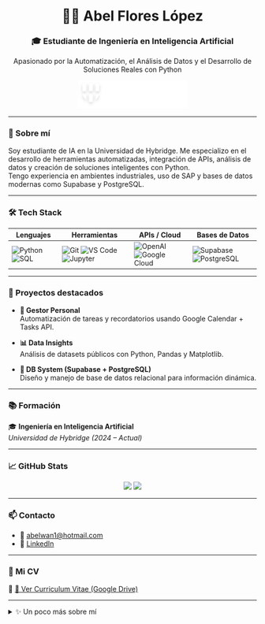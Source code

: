 <h1 align="center">👨‍💻 Abel Flores López</h1>
<h3 align="center">🎓 Estudiante de Ingeniería en Inteligencia Artificial</h3>

<p align="center">
  Apasionado por la Automatización, el Análisis de Datos y el Desarrollo de Soluciones Reales con Python
</p>

<p align="center">
  <img src="./logo-hybridge-ligth.png" alt="Hybridge University" width="220"/>
</p>

---

### 🧠 Sobre mí

Soy estudiante de IA en la Universidad de Hybridge. Me especializo en el desarrollo de herramientas automatizadas, integración de APIs, análisis de datos y creación de soluciones inteligentes con Python.  
Tengo experiencia en ambientes industriales, uso de SAP y bases de datos modernas como Supabase y PostgreSQL.

---

### 🛠️ Tech Stack

<div align="center">

| Lenguajes | Herramientas | APIs / Cloud | Bases de Datos |
|----------|-------------|---------------|----------------|
| ![Python](https://img.shields.io/badge/-Python-3776AB?style=flat&logo=python&logoColor=white) ![SQL](https://img.shields.io/badge/-SQL-003B57?style=flat&logo=sqlite&logoColor=white) | ![Git](https://img.shields.io/badge/-Git-F05032?style=flat&logo=git&logoColor=white) ![VS Code](https://img.shields.io/badge/-VS%20Code-007ACC?style=flat&logo=visual-studio-code&logoColor=white) ![Jupyter](https://img.shields.io/badge/-Jupyter-F37626?style=flat&logo=jupyter&logoColor=white) | ![OpenAI](https://img.shields.io/badge/-OpenAI-412991?style=flat&logo=openai&logoColor=white) ![Google Cloud](https://img.shields.io/badge/-Google%20API-4285F4?style=flat&logo=google&logoColor=white) | ![Supabase](https://img.shields.io/badge/-Supabase-3ECF8E?style=flat&logo=supabase&logoColor=white) ![PostgreSQL](https://img.shields.io/badge/-PostgreSQL-336791?style=flat&logo=postgresql&logoColor=white) |

</div>

---

### 🚀 Proyectos destacados

- **🧾 Gestor Personal**  
  Automatización de tareas y recordatorios usando Google Calendar + Tasks API.

- **📊 Data Insights**  
  Análisis de datasets públicos con Python, Pandas y Matplotlib.

- **🧬 DB System (Supabase + PostgreSQL)**  
  Diseño y manejo de base de datos relacional para información dinámica.

---

### 📚 Formación

🎓 **Ingeniería en Inteligencia Artificial**  
*Universidad de Hybridge (2024 – Actual)*  

---

### 📈 GitHub Stats

<p align="center">
  <img src="https://github-readme-stats.vercel.app/api?username=TheRevised&show_icons=true&theme=tokyonight" width="48%" />
  <img src="https://github-readme-stats.vercel.app/api/top-langs/?username=TheRevised&layout=compact&theme=tokyonight" width="48%" />
</p>

---

### 📫 Contacto

- 📧 abelwan1@hotmail.com  
- 💼 [LinkedIn](https://www.linkedin.com/in/abel-flores-5b98b8304)

---

### 📄 Mi CV

📌 [📎 Ver Curriculum Vitae (Google Drive)](https://docs.google.com/presentation/d/1vxIzgQQT1bFJhSIbvGbpDJVm3Bmk9vLR2BgFmlvYa_c/edit?usp=drive_link)

---

<details>
<summary>✨ Un poco más sobre mí</summary>

- Trabajo actualmente en manufactura avanzada en **Intuitive**.  
- Me interesa la creación de herramientas que automaticen procesos humanos.  
- Mi objetivo es integrar IA en la vida diaria con un enfoque práctico y realista.  
</details>

